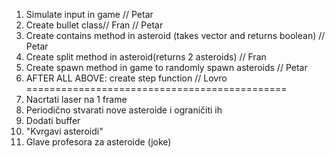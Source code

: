1. Simulate input in game // Petar
2. Create bullet class// Fran // Petar
3. Create contains method in asteroid (takes vector and returns boolean) // Petar
4. Create split method in asteroid(returns 2 asteroids) // Fran
5. Create spawn method in game to randomly spawn asteroids // Petar
6. AFTER ALL ABOVE: create step function // Lovro
=============================================
7. Nacrtati laser na 1 frame
8. Periodično stvarati nove asteroide i ograničiti ih
9. Dodati buffer
10. "Kvrgavi asteroidi"
11. Glave profesora za asteroide (joke)
